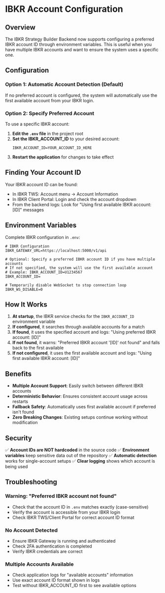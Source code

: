 # IBKR Account Configuration

## Overview
The IBKR Strategy Builder Backend now supports configuring a preferred IBKR account ID through environment variables. This is useful when you have multiple IBKR accounts and want to ensure the system uses a specific one.

## Configuration

### Option 1: Automatic Account Detection (Default)
If no preferred account is configured, the system will automatically use the first available account from your IBKR login.

### Option 2: Specify Preferred Account
To use a specific IBKR account:

1. **Edit the `.env` file** in the project root
2. **Set the IBKR_ACCOUNT_ID** to your desired account:
   ```env
   IBKR_ACCOUNT_ID=YOUR_ACCOUNT_ID_HERE
   ```
3. **Restart the application** for changes to take effect

## Finding Your Account ID

Your IBKR account ID can be found:
- In IBKR TWS: Account menu → Account Information
- In IBKR Client Portal: Login and check the account dropdown
- From the backend logs: Look for "Using first available IBKR account: [ID]" messages

## Environment Variables

Complete IBKR configuration in `.env`:

```env
# IBKR Configuration  
IBKR_GATEWAY_URL=https://localhost:5000/v1/api

# Optional: Specify a preferred IBKR account ID if you have multiple accounts
# If not specified, the system will use the first available account
# Example: IBKR_ACCOUNT_ID=U1234567
IBKR_ACCOUNT_ID=

# Temporarily disable WebSocket to stop connection loop
IBKR_WS_DISABLE=0
```

## How It Works

1. **At startup**, the IBKR service checks for the `IBKR_ACCOUNT_ID` environment variable
2. **If configured**, it searches through available accounts for a match
3. **If found**, it uses the specified account and logs: "Using preferred IBKR account: [ID]"
4. **If not found**, it warns: "Preferred IBKR account '[ID]' not found" and falls back to the first available
5. **If not configured**, it uses the first available account and logs: "Using first available IBKR account: [ID]"

## Benefits

- **Multiple Account Support**: Easily switch between different IBKR accounts
- **Deterministic Behavior**: Ensures consistent account usage across restarts
- **Fallback Safety**: Automatically uses first available account if preferred isn't found
- **Zero Breaking Changes**: Existing setups continue working without modification

## Security

✅ **Account IDs are NOT hardcoded** in the source code
✅ **Environment variables** keep sensitive data out of the repository
✅ **Automatic detection** works for single-account setups
✅ **Clear logging** shows which account is being used

## Troubleshooting

### Warning: "Preferred IBKR account not found"
- Check that the account ID in `.env` matches exactly (case-sensitive)
- Verify the account is accessible from your IBKR login
- Check IBKR TWS/Client Portal for correct account ID format

### No Account Detected
- Ensure IBKR Gateway is running and authenticated
- Check 2FA authentication is completed
- Verify IBKR credentials are correct

### Multiple Accounts Available
- Check application logs for "available accounts" information
- Use exact account ID format shown in logs
- Test without IBKR_ACCOUNT_ID first to see available options